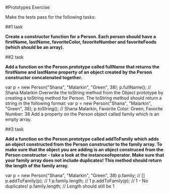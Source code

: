 #Prototypes Exercise

Make the tests pass for the following tasks:

##1 task

**Create a constructor function for a Person. Each person should have a firstName, lastName, favoriteColor, favoriteNumber and favoriteFoods (which should be an array).**

##2 task

**Add a function on the Person.prototype called fullName that returns the firstName and lastName property of an object created by the Person constructor concatenated together.**

var p = new Person("Shana", "Malarkin", "Green", 38);
p.fullName(); // Shana Malarkin
Overwrite the toString method from the Object prototype by creating a toString method for Person. The toString method should return a string in the following format:
var p = new Person("Shana", "Malarkin", "Green", 38);
p.toString(); // Shana Malarkin, Favorite Color: Green, Favorite Number: 38
Add a property on the Person object called family which is an empty array.

##3 task

**Add a function on the Person.prototype called addToFamily which adds an object constructed from the Person constructor to the family array. To make sure that the object you are adding is an object construced from the Person constructor - take a look at the instanceofoperator. Make sure that your family array does not include duplicates! This method should return the length of the family array.**

var p = new Person("Shana", "Malarkin", "Green", 38) 
p.family; // []
p.addToFamily(p); // 1
p.family.length; // 1
p.addToFamily(p); // 1 - No duplicates!
p.family.length; // Length should still be 1
